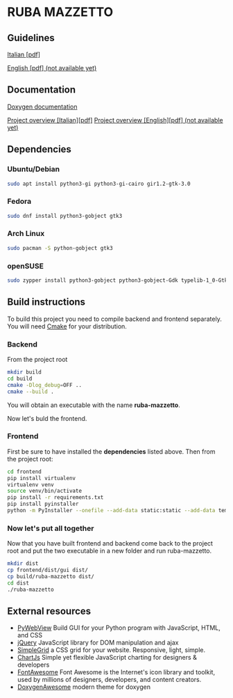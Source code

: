 # RUBA MAZZETTO

## Guidelines
[Italian [pdf]](docs/traccia.pdf)

[English [pdf] (not available yet)](#)
## Documentation

[Doxygen documentation](https://mauroderosa.github.io/ruba-mazzetto/files.html)

[Project overview [Italian][pdf]](docs/overview/overview.pdf)
[Project overview [English][pdf] (not available yet)](#)
## Dependencies

### Ubuntu/Debian
```bash
sudo apt install python3-gi python3-gi-cairo gir1.2-gtk-3.0
```
### Fedora
```bash
sudo dnf install python3-gobject gtk3
```

### Arch Linux
```bash
sudo pacman -S python-gobject gtk3
```

### openSUSE
```bash
sudo zypper install python3-gobject python3-gobject-Gdk typelib-1_0-Gtk-3_0 libgtk-3-0
```

## Build instructions
To build this project you need to compile backend and frontend separately.
You will need [Cmake](https://cmake.org/) for your distribution.

### Backend
From the project root
```bash
mkdir build
cd build
cmake -Dlog_debug=OFF ..
cmake --build . 
```
You will obtain an executable with the name **ruba-mazzetto**.

Now let's buld the frontend.
### Frontend
 First be sure to have installed the **dependencies** listed above.
 Then from the project root:
```bash
cd frontend
pip install virtualenv
virtualenv venv
source venv/bin/activate
pip install -r requirements.txt
pip install pyinstaller
python -m PyInstaller --onefile --add-data static:static --add-data templates:templates -n gui __main__.py
```
### Now let's put all together
Now that you have built frontend and backend come back to the project root and put the two executable in a new folder and run ruba-mazzetto.
```bash
mkdir dist
cp frontend/dist/gui dist/
cp build/ruba-mazzetto dist/
cd dist
./ruba-mazzetto
```

## External resources

- [PyWebView](https://pywebview.flowrl.com/) Build GUI for your Python program with JavaScript, HTML, and CSS 
- [jQuery](https://jquery.com/) JavaScript library for DOM manipulation and ajax
- [SimpleGrid](https://simplegrid.io/) a CSS grid for your website. Responsive, light, simple.
- [ChartJs](https://www.chartjs.org/) Simple yet flexible JavaScript charting for designers & developers
- [FontAwesome](https://fontawesome.com/) Font Awesome is the Internet's icon library and toolkit, used by millions of designers, developers, and content creators.
- [DoxygenAwesome](https://github.com/jothepro/doxygen-awesome-css) modern theme for doxygen